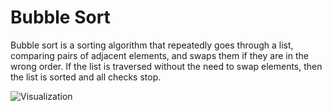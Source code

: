 # Bubble Sort

Bubble sort is a sorting algorithm that repeatedly goes through a list, comparing pairs of adjacent elements, and swaps them if they are in the wrong order. If the list is traversed without the need to swap elements, then the list is sorted and all checks stop.


![Visualization](https://mega.nz/file/lrhn0aCC#Zc0Y9B2qHaGiCbES8wmqcHDuLIcfgoF7mCI9kvOn2hA)